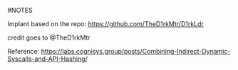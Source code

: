 #NOTES

Implant based on the repo: https://github.com/TheD1rkMtr/D1rkLdr

credit goes to @TheD1rkMtr

Reference: https://labs.cognisys.group/posts/Combining-Indirect-Dynamic-Syscalls-and-API-Hashing/
